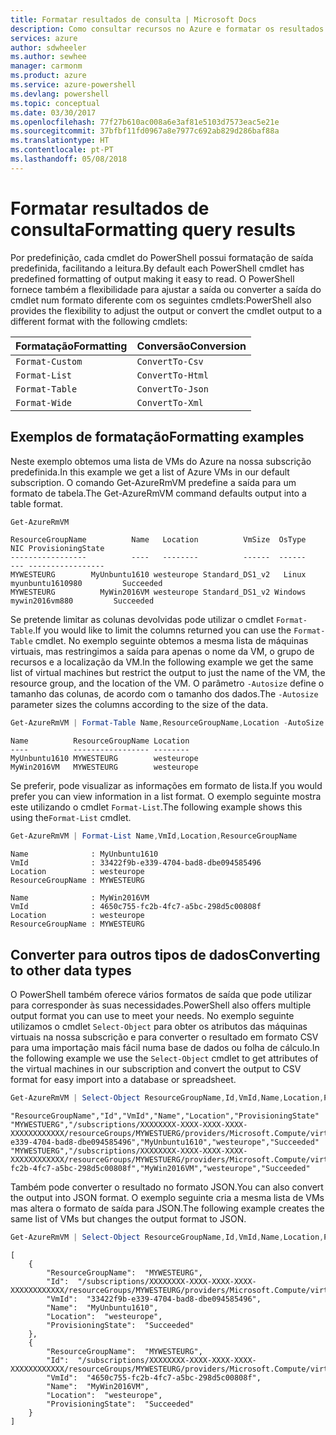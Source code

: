 ```yaml
---
title: Formatar resultados de consulta | Microsoft Docs
description: Como consultar recursos no Azure e formatar os resultados.
services: azure
author: sdwheeler
ms.author: sewhee
manager: carmonm
ms.product: azure
ms.service: azure-powershell
ms.devlang: powershell
ms.topic: conceptual
ms.date: 03/30/2017
ms.openlocfilehash: 77f27b610ac008a6e3af81e5103d7573eac5e21e
ms.sourcegitcommit: 37bfbf11fd0967a8e7977c692ab829d286baf88a
ms.translationtype: HT
ms.contentlocale: pt-PT
ms.lasthandoff: 05/08/2018
---
```

# <a name="formatting-query-results"></a><span data-ttu-id="c1fb2-103">Formatar resultados de consulta</span><span class="sxs-lookup"><span data-stu-id="c1fb2-103">Formatting query results</span></span>

<span data-ttu-id="c1fb2-104">Por predefinição, cada cmdlet do PowerShell possui formatação de saída predefinida, facilitando a leitura.</span><span class="sxs-lookup"><span data-stu-id="c1fb2-104">By default each PowerShell cmdlet has predefined formatting of output making it easy to read.</span></span>  <span data-ttu-id="c1fb2-105">O PowerShell fornece também a flexibilidade para ajustar a saída ou converter a saída do cmdlet num formato diferente com os seguintes cmdlets:</span><span class="sxs-lookup"><span data-stu-id="c1fb2-105">PowerShell also provides the flexibility to adjust the output or convert the cmdlet output to a different format with the following cmdlets:</span></span>

| <span data-ttu-id="c1fb2-106">Formatação</span><span class="sxs-lookup"><span data-stu-id="c1fb2-106">Formatting</span></span>      | <span data-ttu-id="c1fb2-107">Conversão</span><span class="sxs-lookup"><span data-stu-id="c1fb2-107">Conversion</span></span>       |
|-----------------|------------------|
| `Format-Custom` | `ConvertTo-Csv`  |
| `Format-List`   | `ConvertTo-Html` |
| `Format-Table`  | `ConvertTo-Json` |
| `Format-Wide`   | `ConvertTo-Xml`  |

## <a name="formatting-examples"></a><span data-ttu-id="c1fb2-108">Exemplos de formatação</span><span class="sxs-lookup"><span data-stu-id="c1fb2-108">Formatting examples</span></span>

<span data-ttu-id="c1fb2-109">Neste exemplo obtemos uma lista de VMs do Azure na nossa subscrição predefinida.</span><span class="sxs-lookup"><span data-stu-id="c1fb2-109">In this example we get a list of Azure VMs in our default subscription.</span></span>  <span data-ttu-id="c1fb2-110">O comando Get-AzureRmVM predefine a saída para um formato de tabela.</span><span class="sxs-lookup"><span data-stu-id="c1fb2-110">The Get-AzureRmVM command defaults output into a table format.</span></span>

```powershell
Get-AzureRmVM
```

```
ResourceGroupName          Name   Location          VmSize  OsType              NIC ProvisioningState
-----------------          ----   --------          ------  ------              --- -----------------
MYWESTEURG        MyUnbuntu1610 westeurope Standard_DS1_v2   Linux myunbuntu1610980         Succeeded
MYWESTEURG          MyWin2016VM westeurope Standard_DS1_v2 Windows   mywin2016vm880         Succeeded
```

<span data-ttu-id="c1fb2-111">Se pretende limitar as colunas devolvidas pode utilizar o cmdlet `Format-Table`.</span><span class="sxs-lookup"><span data-stu-id="c1fb2-111">If you would like to limit the columns returned you can use the `Format-Table` cmdlet.</span></span> <span data-ttu-id="c1fb2-112">No exemplo seguinte obtemos a mesma lista de máquinas virtuais, mas restringimos a saída para apenas o nome da VM, o grupo de recursos e a localização da VM.</span><span class="sxs-lookup"><span data-stu-id="c1fb2-112">In the following example we get the same list of virtual machines but restrict the output to just the name of the VM, the resource group, and the location of the VM.</span></span>  <span data-ttu-id="c1fb2-113">O parâmetro `-Autosize` define o tamanho das colunas, de acordo com o tamanho dos dados.</span><span class="sxs-lookup"><span data-stu-id="c1fb2-113">The `-Autosize` parameter sizes the columns according to the size of the data.</span></span>

```powershell
Get-AzureRmVM | Format-Table Name,ResourceGroupName,Location -AutoSize
```

```
Name          ResourceGroupName Location
----          ----------------- --------
MyUnbuntu1610 MYWESTEURG        westeurope
MyWin2016VM   MYWESTEURG        westeurope
```

<span data-ttu-id="c1fb2-114">Se preferir, pode visualizar as informações em formato de lista.</span><span class="sxs-lookup"><span data-stu-id="c1fb2-114">If you would prefer you can view information in a list format.</span></span> <span data-ttu-id="c1fb2-115">O exemplo seguinte mostra este utilizando o cmdlet `Format-List`.</span><span class="sxs-lookup"><span data-stu-id="c1fb2-115">The following example shows this using the`Format-List` cmdlet.</span></span>

```powershell
Get-AzureRmVM | Format-List Name,VmId,Location,ResourceGroupName
```

```
Name              : MyUnbuntu1610
VmId              : 33422f9b-e339-4704-bad8-dbe094585496
Location          : westeurope
ResourceGroupName : MYWESTEURG

Name              : MyWin2016VM
VmId              : 4650c755-fc2b-4fc7-a5bc-298d5c00808f
Location          : westeurope
ResourceGroupName : MYWESTEURG
```

## <a name="converting-to-other-data-types"></a><span data-ttu-id="c1fb2-116">Converter para outros tipos de dados</span><span class="sxs-lookup"><span data-stu-id="c1fb2-116">Converting to other data types</span></span>

<span data-ttu-id="c1fb2-117">O PowerShell também oferece vários formatos de saída que pode utilizar para corresponder às suas necessidades.</span><span class="sxs-lookup"><span data-stu-id="c1fb2-117">PowerShell also offers multiple output format you can use to meet your needs.</span></span>  <span data-ttu-id="c1fb2-118">No exemplo seguinte utilizamos o cmdlet `Select-Object` para obter os atributos das máquinas virtuais na nossa subscrição e para converter o resultado em formato CSV para uma importação mais fácil numa base de dados ou folha de cálculo.</span><span class="sxs-lookup"><span data-stu-id="c1fb2-118">In the following example we use the `Select-Object` cmdlet to get attributes of the virtual machines in our subscription and convert the output to CSV format for easy import into a database or spreadsheet.</span></span>

```powershell
Get-AzureRmVM | Select-Object ResourceGroupName,Id,VmId,Name,Location,ProvisioningState | ConvertTo-Csv -NoTypeInformation
```

```
"ResourceGroupName","Id","VmId","Name","Location","ProvisioningState"
"MYWESTUERG","/subscriptions/XXXXXXXX-XXXX-XXXX-XXXX-XXXXXXXXXXXX/resourceGroups/MYWESTUERG/providers/Microsoft.Compute/virtualMachines/MyUnbuntu1610","33422f9b-e339-4704-bad8-dbe094585496","MyUnbuntu1610","westeurope","Succeeded"
"MYWESTUERG","/subscriptions/XXXXXXXX-XXXX-XXXX-XXXX-XXXXXXXXXXXX/resourceGroups/MYWESTUERG/providers/Microsoft.Compute/virtualMachines/MyWin2016VM","4650c755-fc2b-4fc7-a5bc-298d5c00808f","MyWin2016VM","westeurope","Succeeded"
```

<span data-ttu-id="c1fb2-119">Também pode converter o resultado no formato JSON.</span><span class="sxs-lookup"><span data-stu-id="c1fb2-119">You can also convert the output into JSON format.</span></span>  <span data-ttu-id="c1fb2-120">O exemplo seguinte cria a mesma lista de VMs mas altera o formato de saída para JSON.</span><span class="sxs-lookup"><span data-stu-id="c1fb2-120">The following example creates the same list of VMs but changes the output format to JSON.</span></span>

```powershell
Get-AzureRmVM | Select-Object ResourceGroupName,Id,VmId,Name,Location,ProvisioningState | ConvertTo-Json
```

```
[
    {
        "ResourceGroupName":  "MYWESTEURG",
        "Id":  "/subscriptions/XXXXXXXX-XXXX-XXXX-XXXX-XXXXXXXXXXXX/resourceGroups/MYWESTEURG/providers/Microsoft.Compute/virtualMachines/MyUnbuntu1610",
        "VmId":  "33422f9b-e339-4704-bad8-dbe094585496",
        "Name":  "MyUnbuntu1610",
        "Location":  "westeurope",
        "ProvisioningState":  "Succeeded"
    },
    {
        "ResourceGroupName":  "MYWESTEURG",
        "Id":  "/subscriptions/XXXXXXXX-XXXX-XXXX-XXXX-XXXXXXXXXXXX/resourceGroups/MYWESTEURG/providers/Microsoft.Compute/virtualMachines/MyWin2016VM",
        "VmId":  "4650c755-fc2b-4fc7-a5bc-298d5c00808f",
        "Name":  "MyWin2016VM",
        "Location":  "westeurope",
        "ProvisioningState":  "Succeeded"
    }
]
```

